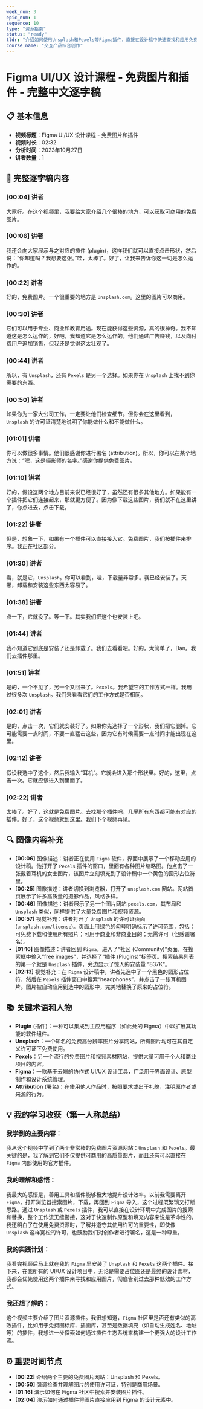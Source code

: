 ```yaml
---
week_num: 3
epic_num: 1
sequence: 10
type: "资源指南"
status: "ready"
tldr: "介绍如何使用Unsplash和Pexels等Figma插件，直接在设计稿中快速查找和应用免费可商用的图片。"
course_name: "交互产品综合创作"
---
```


# Figma UI/UX 设计课程 - 免费图片和插件 - 完整中文逐字稿

## 📋 基本信息
- **视频标题**：Figma UI/UX 设计课程 - 免费图片和插件
- **视频时长**：02:32
- **分析时间**：2023年10月27日
- **讲者数量**：1

## 📝 完整逐字稿内容

### [00:04] 讲者
大家好。在这个视频里，我要给大家介绍几个很棒的地方，可以获取可商用的免费图片。

### [00:06] 讲者
我还会向大家展示与之对应的插件 (plugin)，这样我们就可以直接点击形状，然后说：“你知道吗？我想要这张。”哇，太棒了。好了，让我来告诉你这一切是怎么运作的。

### [00:22] 讲者
好的，免费图片。一个很重要的地方是 `Unsplash.com`。这里的图片可以商用。

### [00:30] 讲者
它们可以用于专业、商业和教育用途。现在能获得这些资源，真的很神奇。我不知道这是怎么运作的，好吧，我知道它是怎么运作的，他们通过广告赚钱，以及向付费用户追加销售，但我还是觉得这太壮观了。

### [00:44] 讲者
所以，有 `Unsplash`，还有 `Pexels` 是另一个选择。如果你在 `Unsplash` 上找不到你需要的东西。

### [00:50] 讲者
如果你为一家大公司工作，一定要让他们检查细节。但你会在这里看到，`Unsplash` 的许可证清楚地说明了你能做什么和不能做什么。

### [01:01] 讲者
你可以做很多事情。他们很感谢你进行署名 (attribution)。所以，你可以在某个地方说：“嘿，这是摄影师的名字。”感谢你提供免费图片。

### [01:10] 讲者
好的，假设这两个地方目前来说已经很好了，虽然还有很多其他地方。如果能有一个插件把它们连接起来，那就更方便了。因为像下载这些图片，我们就不在这里讲了，你点进去，点击下载。

### [01:22] 讲者
但是，想象一下，如果有一个插件可以直接接入它。免费图片，我们按插件来排序。我正在社区部分。

### [01:30] 讲者
看，就是它，`Unsplash`。你可以看到，哇，下载量非常多。我已经安装了。天哪，卸载和安装这些东西太容易了。

### [01:38] 讲者
点一下，它就没了。等一下。其实我们把这个也安装上吧。

### [01:44] 讲者
我不知道它到底是安装了还是卸载了。我们去看看吧。好的，太简单了，Dan。我们去插件那里。

### [01:51] 讲者
是的，一个不见了，另一个又回来了。`Pexels`。我希望它的工作方式一样。我用过很多次 `Unsplash`。我们来看看它们的工作方式是否相同。

### [02:01] 讲者
是的，点击一次，它们就安装好了。如果你先选择了一个形状，我们把它删掉。它可能需要一点时间，不要一直猛击这些，因为它有时候需要一点时间才能出现在这里。

### [02:12] 讲者
假设我选中了这个，然后我输入“耳机”。它就会进入那个形状里。好的，这里，点击一次。它就应该进入到里面了。

### [02:22] 讲者
太棒了。好了，这就是免费图片。去找那个插件吧，几乎所有东西都可能有对应的插件。好了，这个视频就到这里。我们下个视频再见。

## 🔍 图像内容补充
- **[00:06]** 图像描述：讲者正在使用 `Figma` 软件，界面中展示了一个移动应用的设计稿。他打开了 `Pexels` 插件的窗口，里面有各种图片缩略图。他点击了一张戴着耳机的女士图片，该图片立刻填充到了设计稿中一个黄色的圆形占位符里。
- **[00:25]** 图像描述：讲者切换到浏览器，打开了 `unsplash.com` 网站。网站首页展示了许多高质量的摄影作品，风格多样。
- **[00:46]** 图像描述：讲者展示了另一个图片网站 `pexels.com`，其布局和 `Unsplash` 类似，同样提供了大量免费图片和视频资源。
- **[00:57]** 视觉补充：讲者打开了 `Unsplash` 的许可证页面 (`unsplash.com/license`)。页面上用绿色的勾号明确标示了许可范围，包括：可免费下载和使用所有照片；可用于商业和非商业目的；无需许可（但感谢署名）。
- **[01:16]** 图像描述：讲者回到 `Figma`，进入了“社区 (Community)”页面，在搜索框中输入“free images”，并选择了“插件 (Plugins)”标签页。搜索结果列表的第一个就是 `Unsplash` 插件，旁边显示了惊人的安装量 “837K”。
- **[02:13]** 视觉补充：在 `Figma` 设计稿中，讲者先选中了一个黑色的圆形占位符，然后在 `Pexels` 插件窗口中搜索“headphones”，并点击了一张耳机图片。图片被自动应用到选中的圆形中，完美地替换了原来的占位符。

## 📚 关键术语和人物
- **Plugin** (插件)：一种可以集成到主应用程序（如此处的 Figma）中以扩展其功能的软件组件。
- **Unsplash**：一个知名的免费高分辨率图片分享网站，所有图片均可在其自定义许可证下免费使用。
- **Pexels**：另一个流行的免费图片和视频素材网站，提供大量可用于个人和商业项目的内容。
- **Figma**：一款基于云端的协作式 UI/UX 设计工具，广泛用于界面设计、原型制作和设计系统管理。
- **Attribution** (署名)：在使用他人作品时，按照要求或出于礼貌，注明原作者或来源的行为。

## 💡 我的学习收获（第一人称总结）

### 我学到的主要内容：
我从这个视频中学到了两个非常棒的免费图片资源网站：`Unsplash` 和 `Pexels`。最关键的是，我了解到它们不仅提供可商用的高质量图片，而且还有可以直接在 `Figma` 内部使用的官方插件。

### 我的理解和感悟：
我最大的感悟是，善用工具和插件能够极大地提升设计效率。以前我需要离开 `Figma`，打开浏览器搜索图片，下载，再回到 `Figma` 导入，这个过程既繁琐又打断思路。通过 `Unsplash` 或 `Pexels` 插件，我可以直接在设计环境中完成图片的搜索和替换，整个工作流无缝衔接，这对于快速制作原型和填充内容来说是革命性的。我还明白了在使用免费资源时，了解并遵守其使用许可的重要性，即使像 `Unsplash` 这样宽松的许可，也鼓励我们对创作者进行署名，这是一种尊重。

### 我的实践计划：
我看完视频后马上就在我的 `Figma` 里安装了 `Unsplash` 和 `Pexels` 这两个插件。接下来，在我所有的 UI/UX 设计项目中，无论是需要占位图还是最终的设计素材，我都会优先使用这两个插件来寻找和应用图片，彻底告别过去那种低效的工作方式。

### 我还想了解的：
这个视频主要介绍了图片资源插件。我很想知道，`Figma` 社区里是否还有类似的高效插件，比如用于免费图标库、插画库，甚至是数据填充（如自动生成姓名、地址等）的插件，我想进一步探索如何通过插件生态系统来构建一个更强大的设计工作流。

## ⏰ 重要时间节点
- **[00:22]** 介绍两个主要的免费图片网站：Unsplash 和 Pexels。
- **[00:50]** 强调检查并理解图片的使用许可证，特别是商用场景。
- **[01:16]** 演示如何在 Figma 社区中搜索并安装图片插件。
- **[02:04]** 演示如何通过插件将图片直接应用到 Figma 的设计元素中。
